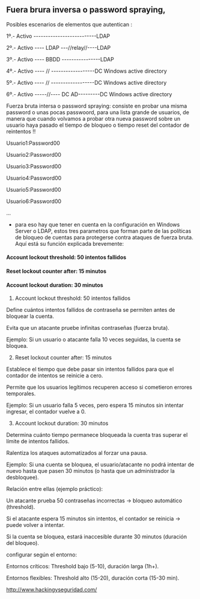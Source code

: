 ## Fuera brura inversa o password spraying,  

Posibles escenarios de elementos que autentican :

1º.- Activo --------------------------LDAP

2º.- Activo ---- LDAP ---//relay//----LDAP

3º.- Activo ---- BBDD ----------------LDAP 

4º.- Activo ---- // ------------------DC Windows active directory

5º.- Activo ---- // ------------------DC Windows active directory

6º.- Activo -----//---- DC AD---------DC Windows active directory

Fuerza bruta intersa o password spraying: consiste en probar una misma password o unas pocas passwoord, para una lista grande de usuarios, de manera que  cuando volvamos a probar otra nueva password sobre un usuario haya pasado el tiempo de bloqueo o tiempo reset del contador de reintentos !!

Usuario1:Password00

Usuario2:Password00

Usuario3:Password00

Usuario4:Password00

Usuario5:Password00

Usuario6:Password00

...

- para eso hay que tener en cuenta en la configuración en Windows Server o LDAP, estos tres parametros que  forman parte de las políticas de bloqueo de cuentas para protegerse contra ataques de fuerza bruta. Aquí está su función explicada brevemente:

#### Account lockout threshold: 50 intentos fallidos

#### Reset lockout counter after: 15 minutos

#### Account lockout duration: 30 minutos

1. Account lockout threshold: 50 intentos fallidos

Define cuántos intentos fallidos de contraseña se permiten antes de bloquear la cuenta.

Evita que un atacante pruebe infinitas contraseñas (fuerza bruta).

Ejemplo: Si un usuario o atacante falla 10 veces seguidas, la cuenta se bloquea.

2. Reset lockout counter after: 15 minutos

Establece el tiempo que debe pasar sin intentos fallidos para que el contador de intentos se reinicie a cero.

Permite que los usuarios legítimos recuperen acceso si cometieron errores temporales.

Ejemplo: Si un usuario falla 5 veces, pero espera 15 minutos sin intentar ingresar, el contador vuelve a 0.

3. Account lockout duration: 30 minutos

Determina cuánto tiempo permanece bloqueada la cuenta tras superar el límite de intentos fallidos.

Ralentiza los ataques automatizados al forzar una pausa.

Ejemplo: Si una cuenta se bloquea, el usuario/atacante no podrá intentar de nuevo hasta que pasen 30 minutos (o hasta que un administrador la desbloquee).

Relación entre ellas (ejemplo práctico):

Un atacante prueba 50 contraseñas incorrectas → bloqueo automático (threshold).

Si el atacante espera 15 minutos sin intentos, el contador se reinicia → puede volver a intentar.

Si la cuenta se bloquea, estará inaccesible durante 30 minutos (duración del bloqueo).

configurar según el entorno:

Entornos críticos: Threshold bajo (5-10), duración larga (1h+).

Entornos flexibles: Threshold alto (15-20), duración corta (15-30 min).


http://www.hackingyseguridad.com/


